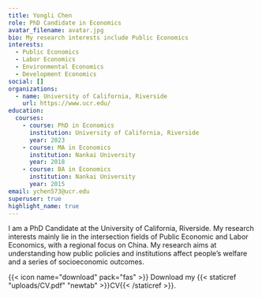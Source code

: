 ```yaml
---
title: Yongli Chen
role: PhD Candidate in Economics
avatar_filename: avatar.jpg
bio: My research interests include Public Economics
interests:
  - Public Economics
  - Labor Economics
  - Environmental Economics
  - Development Economics
social: []
organizations:
  - name: University of California, Riverside
    url: https://www.ucr.edu/
education:
  courses:
    - course: PhD in Economics
      institution: University of California, Riverside
      year: 2023
    - course: MA in Economics
      institution: Nankai University
      year: 2018
    - course: BA in Economics
      institution: Nankai University
      year: 2015
email: ychen573@ucr.edu
superuser: true
highlight_name: true
---
```

I﻿ am a PhD Candidate at the University of California, Riverside. My research interests mainly lie in the intersection fields of Public Economic and Labor Economics, with a regional focus on China. My research aims at understanding how public policies and institutions affect people’s welfare and a series of socioeconomic outcomes.

{{< icon name="download" pack="fas" >}} Download my {{< staticref "uploads/CV.pdf" "newtab" >}}CV{{< /staticref >}}.